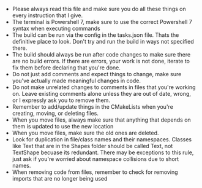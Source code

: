 

* Please always read this file and make sure you do all these things on every instruction that I give.
* The terminal is Powershell 7, make sure to use the correct Powershell 7 syntax when executing commands
* The build can be run via the config in the tasks.json file. Thats the definitive place to look. Don't try and run the build in ways not specified there.
* The build should always be run after code changes to make sure there are no build errors. If there are errors, your work is not done, iterate to fix them before declaring that you're done.
* Do not just add comments and expect things to change, make sure you've actually made meaningful changes in code.
* Do not make unrelated changes to comments in files that you're working on. Leave existing comments alone unless they are out of date, wrong, or I expressly ask you to remove them.
* Remember to add/update things in the CMakeLists when you're creating, moving, or deleting files.
* When you move files, always make sure that anything that depends on them is updated to use the new location
* When you move files, make sure the old ones are deleted.
* Look for duplication in file/class names and their namespaces. Classes like Text that are in the Shapes folder should be called Text, not TextShape becuase its redundant. There may be exceptions to this rule, just ask if you're worried about namespace collisions due to short names.
* When removing code from files, remember to check for removing imports that are no longer being used